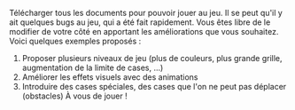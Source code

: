 Télécharger tous les documents pour pouvoir jouer au jeu. Il se peut qu'il y ait quelques bugs au jeu, qui a été fait rapidement. Vous êtes libre de le modifier de votre côté en apportant les améliorations que vous souhaitez. Voici quelques exemples proposés : 
1. Proposer plusieurs niveaux de jeu (plus de couleurs, plus grande grille, augmentation de la limite de cases, ...)
2. Améliorer les effets visuels avec des animations
3. Introduire des cases spéciales, des cases que l'on ne peut pas déplacer (obstacles)
À vous de jouer !
